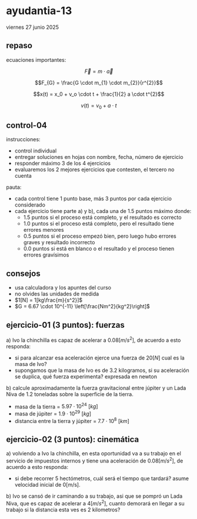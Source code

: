# ayudantia-13

viernes 27 junio 2025

## repaso

ecuaciones importantes:

$$\vec{F} = m \cdot \vec{a}$$

$$F_{G} = \frac{G \cdot m_{1} \cdot m_{2}}{r^{2}}$$

$$x(t) = x_0 + v_o \cdot t + \frac{1}{2} a \cdot t^{2}$$

$$v(t) = v_0 + a \cdot t$$

## control-04

instrucciones:

- control individual
- entregar soluciones en hojas con nombre, fecha, número de ejercicio
- responder máximo 3 de los 4 ejercicios
- evaluaremos los 2 mejores ejercicios que contesten, el tercero no cuenta

pauta:

- cada control tiene 1 punto base, más 3 puntos por cada ejercicio considerado
- cada ejercicio tiene parte a) y b), cada una de 1.5 puntos máximo donde:
  - 1.5 puntos si el proceso está completo, y el resultado es correcto
  - 1.0 puntos si el proceso está completo, pero el resultado tiene errores menores
  - 0.5 puntos si el proceso empezó bien, pero luego hubo errores graves y resultado incorrecto
  - 0.0 puntos si está en blanco o el resultado y el proceso tienen errores gravísimos

## consejos

- usa calculadora y los apuntes del curso
- no olvides las unidades de medida
- $1[N] = 1[kg\frac{m}{s^2}]$
- $G = 6.67 \cdot 10^{-11} \left[\frac{Nm^2}{kg^2}\right]$

## ejercicio-01 (3 puntos): fuerzas

a) Ivo la chinchilla es capaz de acelerar a $0.08 [m/s^2]$, de acuerdo a esto responda:

- si para alcanzar esa aceleración ejerce una fuerza de $20 [N]$ cual es la masa de Ivo?
- supongamos que la masa de Ivo es de 3.2 kilogramos, si su aceleración se duplica, qué fuerza experimenta? expresada en newton

b) calcule aproximadamente la fuerza gravitacional entre júpiter y un Lada Niva de 1.2 toneladas sobre la superficie de la tierra.

- masa de la tierra = $5.97 \cdot 10^{24} \ [kg]$
- masa de júpiter = $1.9 \cdot 10^{29} \ [kg]$
- distancia entre la tierra y júpiter = $7.7 \cdot 10^{8} \ [km]$

## ejercicio-02 (3 puntos): cinemática

a)  volviendo a Ivo la chinchilla, en esta oportunidad va a su trabajo en el servicio de impuestos internos y tiene una aceleración de $0.08 [m/s^2]$, de acuerdo a esto responda:

- si debe recorrer 5 hectómetros, cuál será el tiempo que tardará? asume velocidad inicial de 0[m/s].

b) Ivo se cansó de ir caminando a su trabajo, asi que se pompró un Lada Niva, que es capaz de acelerar a $4 [m/s^2]$, cuanto demorará en llegar a su trabajo si la distancia esta ves es 2 kilometros?
